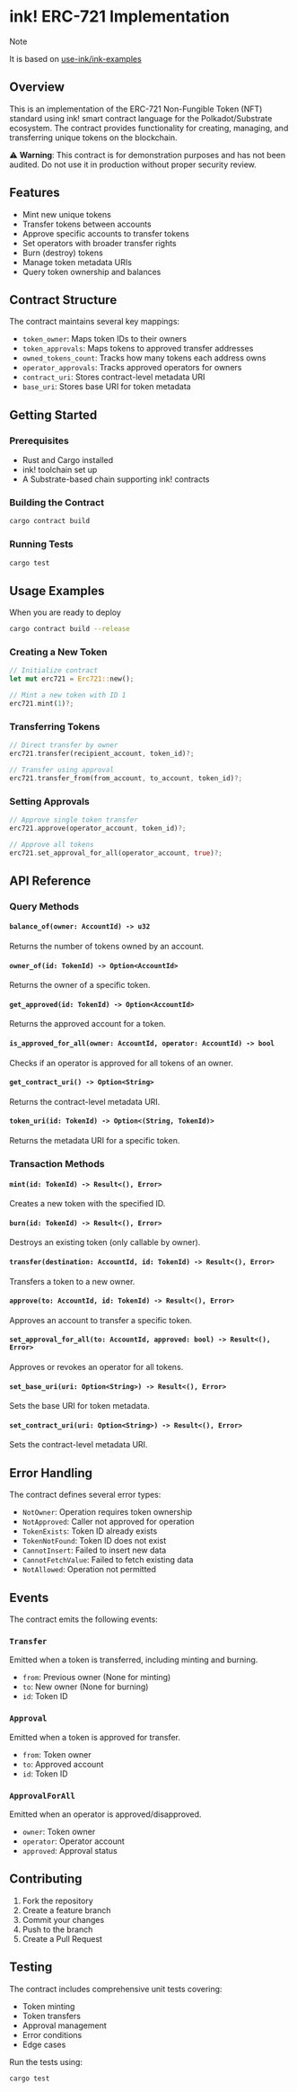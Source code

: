 # ink! ERC-721 Implementation

> [!NOTE]
> It is based on [use-ink/ink-examples](https://github.com/use-ink/ink-examples/tree/main/erc721)

## Overview

This is an implementation of the ERC-721 Non-Fungible Token (NFT) standard using ink! smart contract language for the Polkadot/Substrate ecosystem. The contract provides functionality for creating, managing, and transferring unique tokens on the blockchain.

⚠️ **Warning**: This contract is for demonstration purposes and has not been audited. Do not use it in production without proper security review.

## Features

- Mint new unique tokens
- Transfer tokens between accounts
- Approve specific accounts to transfer tokens
- Set operators with broader transfer rights
- Burn (destroy) tokens
- Manage token metadata URIs
- Query token ownership and balances

## Contract Structure

The contract maintains several key mappings:
- `token_owner`: Maps token IDs to their owners
- `token_approvals`: Maps tokens to approved transfer addresses
- `owned_tokens_count`: Tracks how many tokens each address owns
- `operator_approvals`: Tracks approved operators for owners
- `contract_uri`: Stores contract-level metadata URI
- `base_uri`: Stores base URI for token metadata

## Getting Started

### Prerequisites

- Rust and Cargo installed
- ink! toolchain set up
- A Substrate-based chain supporting ink! contracts

### Building the Contract

```bash
cargo contract build
```

### Running Tests

```bash
cargo test
```

## Usage Examples

When you are ready to deploy 

```bash 
cargo contract build --release
```


### Creating a New Token

```rust
// Initialize contract
let mut erc721 = Erc721::new();

// Mint a new token with ID 1
erc721.mint(1)?;
```

### Transferring Tokens

```rust
// Direct transfer by owner
erc721.transfer(recipient_account, token_id)?;

// Transfer using approval
erc721.transfer_from(from_account, to_account, token_id)?;
```

### Setting Approvals

```rust
// Approve single token transfer
erc721.approve(operator_account, token_id)?;

// Approve all tokens
erc721.set_approval_for_all(operator_account, true)?;
```

## API Reference

### Query Methods

#### `balance_of(owner: AccountId) -> u32`
Returns the number of tokens owned by an account.

#### `owner_of(id: TokenId) -> Option<AccountId>`
Returns the owner of a specific token.

#### `get_approved(id: TokenId) -> Option<AccountId>`
Returns the approved account for a token.

#### `is_approved_for_all(owner: AccountId, operator: AccountId) -> bool`
Checks if an operator is approved for all tokens of an owner.

#### `get_contract_uri() -> Option<String>`
Returns the contract-level metadata URI.

#### `token_uri(id: TokenId) -> Option<(String, TokenId)>`
Returns the metadata URI for a specific token.

### Transaction Methods

#### `mint(id: TokenId) -> Result<(), Error>`
Creates a new token with the specified ID.

#### `burn(id: TokenId) -> Result<(), Error>`
Destroys an existing token (only callable by owner).

#### `transfer(destination: AccountId, id: TokenId) -> Result<(), Error>`
Transfers a token to a new owner.

#### `approve(to: AccountId, id: TokenId) -> Result<(), Error>`
Approves an account to transfer a specific token.

#### `set_approval_for_all(to: AccountId, approved: bool) -> Result<(), Error>`
Approves or revokes an operator for all tokens.

#### `set_base_uri(uri: Option<String>) -> Result<(), Error>`
Sets the base URI for token metadata.

#### `set_contract_uri(uri: Option<String>) -> Result<(), Error>`
Sets the contract-level metadata URI.

## Error Handling

The contract defines several error types:
- `NotOwner`: Operation requires token ownership
- `NotApproved`: Caller not approved for operation
- `TokenExists`: Token ID already exists
- `TokenNotFound`: Token ID does not exist
- `CannotInsert`: Failed to insert new data
- `CannotFetchValue`: Failed to fetch existing data
- `NotAllowed`: Operation not permitted

## Events

The contract emits the following events:

### `Transfer`
Emitted when a token is transferred, including minting and burning.
- `from`: Previous owner (None for minting)
- `to`: New owner (None for burning)
- `id`: Token ID

### `Approval`
Emitted when a token is approved for transfer.
- `from`: Token owner
- `to`: Approved account
- `id`: Token ID

### `ApprovalForAll`
Emitted when an operator is approved/disapproved.
- `owner`: Token owner
- `operator`: Operator account
- `approved`: Approval status

## Contributing

1. Fork the repository
2. Create a feature branch
3. Commit your changes
4. Push to the branch
5. Create a Pull Request

## Testing

The contract includes comprehensive unit tests covering:
- Token minting
- Token transfers
- Approval management
- Error conditions
- Edge cases

Run the tests using:

```bash
cargo test
```
